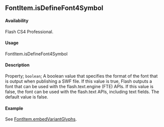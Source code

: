 ## FontItem.isDefineFont4Symbol

#### Availability

Flash CS4 Professional.

#### Usage

FontItem.isDefineFont4Symbol

#### Description

Property; `boolean`; A boolean value that specifies the format of the font that is output when publishing a SWF file. If this value is true, Flash outputs a font that can be used with the flash.text.engine (FTE) APIs. If this value is false, the font can be used with the flash.text APIs, including text fields. The default value is false.

#### Example

See [FontItem.embedVariantGlyphs](../FontItem_object/FontItem4.md).
